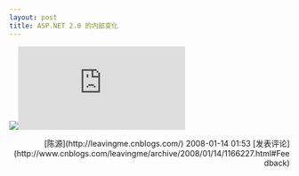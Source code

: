 ```yaml
---
layout: post
title: ASP.NET 2.0 的内部变化
---
```

![](aggbug/2042263.aspx)![](http://www.cnblogs.com/leavingme/aggbug/1166227.html)

<div align="right">[陈源](http://leavingme.cnblogs.com/) 2008-01-14 01:53 [发表评论](http://www.cnblogs.com/leavingme/archive/2008/01/14/1166227.html#Feedback)</div>